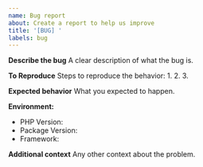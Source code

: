 ```yaml
---
name: Bug report
about: Create a report to help us improve
title: '[BUG] '
labels: bug
---
```


**Describe the bug**
A clear description of what the bug is.

**To Reproduce**
Steps to reproduce the behavior:
1.
2.
3.

**Expected behavior**
What you expected to happen.

**Environment:**
- PHP Version:
- Package Version:
- Framework:

**Additional context**
Any other context about the problem.
